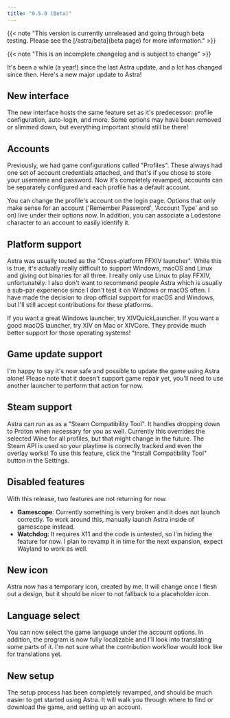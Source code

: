 ```yaml
---
title: "0.5.0 (Beta)"
---
```


{{< note "This version is currently unreleased and going through beta testing. Please see the [/astra/beta](beta page) for more information." >}}

{{< note "This is an incomplete changelog and is subject to change" >}}

It's been a while (a year!) since the last Astra update, and a lot has changed since then. Here's a new major update to Astra!

## New interface

The new interface hosts the same feature set as it's predecessor: profile configuration, auto-login, and more. Some options may have been removed or slimmed down, but everything important should still be there!

## Accounts

Previously, we had game configurations called "Profiles". These always had one set of account credentials attached, and that's if you chose to store your username and password. Now it's completely revamped, accounts can be separately configured and each profile has a default account.

You can change the profile's account on the login page. Options that only make sense for an account ('Remember Password', 'Account Type' and so on) live under their options now. In addition, you can associate a Lodestone character to an account to easily identify it.

## Platform support

Astra was usually touted as the "Cross-platform FFXIV launcher". While this is true, it's actually really difficult to support Windows, macOS and Linux and giving out binaries for all three. I really only use Linux to play FFXIV, unfortunately. I also don't want to recommend people Astra which is usually a sub-par experience since I don't test it on Windows or macOS often. I have made the decision to drop official support for macOS and Windows, but I'll still accept contributions for these platforms.

If you want a great Windows launcher, try XIVQuickLauncher. If you want a good macOS launcher, try XIV on Mac or XIVCore. They provide much better support for those operating systems!

## Game update support

I'm happy to say it's now safe and possible to update the game using Astra alone! Please note that it doesn't support game repair yet, you'll need to use another launcher to perform that action for now.

## Steam support

Astra can run as as a "Steam Compatibility Tool". It handles dropping down to Proton when necessary for you as well. Currently this overrides the selected Wine for all profiles, but that might change in the future. The Steam API is used so your playtime is correctly tracked and even the overlay works! To use this feature, click the "Install Compatibility Tool" button in the Settings.

## Disabled features

With this release, two features are not returning for now.

* **Gamescope**: Currently something is very broken and it does not launch correctly. To work around this, manually launch Astra inside of gamescope instead.
* **Watchdog**: It requires X11 and the code is untested, so I'm hiding the feature for now. I plan to revamp it in time for the next expansion, expect Wayland to work as well.

## New icon

Astra now has a temporary icon, created by me. It will change once I flesh out a design, but it should be nicer to not fallback to a placeholder icon.

## Language select

You can now select the game language under the account options. In addition, the program is now fully localizable and I'll look into translating some parts of it. I'm not sure what the contribution workflow would look like for translations yet.

## New setup

The setup process has been completely revamped, and should be much easier to get started using Astra. It will walk you through where to find or download the game, and setting up an account.
